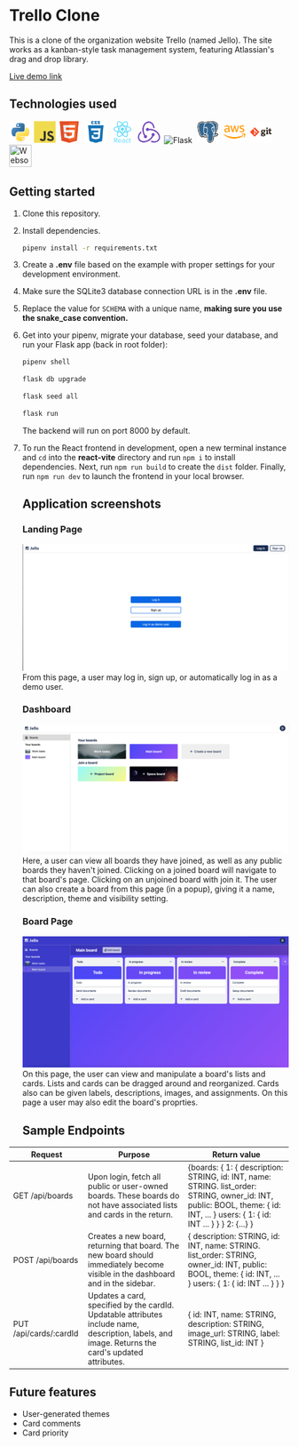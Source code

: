 # Trello Clone

This is a clone of the organization website Trello (named Jello). The site works as a kanban-style task management system, featuring Atlassian's drag and drop library.

[Live demo link](https://workspace-deployed.onrender.com/)

## Technologies used
<div>
   <img src="https://github.com/devicons/devicon/blob/master/icons/python/python-original.svg" title="Python" alt="Python" width="40" height="40">
   <img src="https://raw.githubusercontent.com/devicons/devicon/55609aa5bd817ff167afce0d965585c92040787a/icons/javascript/javascript-original.svg" alt="JavaScript" width="40" height="40">
   <img src="https://github.com/devicons/devicon/blob/master/icons/html5/html5-original.svg" title="HTML5" alt="HTML" width="40" height="40"/>&nbsp;
   <img src="https://github.com/devicons/devicon/blob/master/icons/css3/css3-plain-wordmark.svg"  title="CSS3" alt="CSS" width="40" height="40"/>&nbsp;
   <img src="https://github.com/devicons/devicon/blob/master/icons/react/react-original-wordmark.svg" title="React" alt="React" width="40" height="40"/>&nbsp;
   <img src="https://github.com/devicons/devicon/blob/master/icons/redux/redux-original.svg" title="Redux" alt="Redux " width="40" height="40"/>&nbsp;
   <img src="https://cdn.freebiesupply.com/logos/large/2x/flask-logo-png-transparent.png" title="Flask" alt="Flask " width="40" height="40"/>&nbsp;
   <img src="https://github.com/devicons/devicon/blob/master/icons/postgresql/postgresql-original.svg" title="PostgreSQL" alt="PostgreSQL " width="40" height="40"/>&nbsp;
   <img src="https://github.com/devicons/devicon/blob/master/icons/amazonwebservices/amazonwebservices-plain-wordmark.svg" title="AWS" alt="AWS" width="40" height="40"/>&nbsp;
   <img src="https://github.com/devicons/devicon/blob/master/icons/git/git-original-wordmark.svg" title="Git" **alt="Git" width="40" height="40"/>
   <img src="https://i.morioh.com/9f75e619b0.png" title="Websockets" **alt="Websockets" width="40" height="40"/>
</div>

## Getting started

1. Clone this repository.

2. Install dependencies.

   ```bash
   pipenv install -r requirements.txt
   ```

3. Create a __.env__ file based on the example with proper settings for your
   development environment.

4. Make sure the SQLite3 database connection URL is in the __.env__ file.

5. Replace the value for
   `SCHEMA` with a unique name, **making sure you use the snake_case
   convention.**

6. Get into your pipenv, migrate your database, seed your database, and run your
   Flask app (back in root folder):

   ```bash
   pipenv shell
   ```

   ```bash
   flask db upgrade
   ```

   ```bash
   flask seed all
   ```

   ```bash
   flask run
   ```

   The backend will run on port 8000 by default.

7. To run the React frontend in development, open a new terminal instance and `cd` into the __react-vite__
   directory and run `npm i` to install dependencies. Next, run `npm run build`
   to create the `dist` folder. Finally, run `npm run dev` to launch the frontend in your local browser.

   ## Application screenshots

   ### Landing Page
   <img src='./images/Landing_Page.png'>
   From this page, a user may log in, sign up, or automatically log in as a demo user.

   ### Dashboard
   <img src='./images/Dashboard.png'>
   Here, a user can view all boards they have joined, as well as any public boards they haven't joined. Clicking on a joined board will navigate to that board's page. Clicking on an unjoined board with join it. The user can also create a board from this page (in a popup), giving it a name, description, theme and visibility setting.


   ### Board Page
   <img src='./images/Board_Page.png'>
   On this page, the user can view and manipulate a board's lists and cards. Lists and cards can be dragged around and reorganized. Cards also can be given labels, descriptions, images, and assignments. On this page a user may also edit the board's proprties.  


   ## Sample Endpoints

| Request                | Purpose                                                                                                                                            | Return value                                                                                                                                                                      |
|------------------------|----------------------------------------------------------------------------------------------------------------------------------------------------|-----------------------------------------------------------------------------------------------------------------------------------------------------------------------------------|
| GET /api/boards        | Upon login, fetch all public or user-owned boards. These boards do not have associated lists and cards in the return.                              | {boards: { 1: {  description: STRING, id: INT, name: STRING. list_order: STRING, owner_id: INT, public: BOOL, theme: { id: INT, ... } users: {  1: { id: INT ... } } } 2: {...} } |
| POST /api/boards       | Creates a new board, returning that board. The new board should immediately become visible in the dashboard and in the sidebar.                    | {   description: STRING, id: INT, name: STRING. list_order: STRING, owner_id: INT, public: BOOL, theme: { id: INT, ... } users: {  1: { id: INT ... } } }                         |
| PUT /api/cards/:cardId | Updates a card, specified by the cardId. Updatable attributes include name, description, labels, and image. Returns the card's updated attributes. | { id: INT, name: STRING, description: STRING, image_url: STRING, label: STRING, list_id: INT }                                                                                    |


## Future features
* User-generated themes
* Card comments
* Card priority
